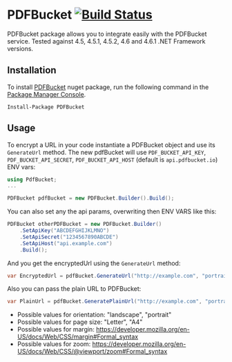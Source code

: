 # PDFBucket   [![Build Status](https://ci.appveyor.com/api/projects/status/github/pdfbucket/pdfbucket-c-sharp)](https://ci.appveyor.com/project/galopezb/pdfbucket-c-sharp/build/tests)

PDFBucket package allows you to integrate easily with the PDFBucket service. Tested against 4.5, 4.5.1, 4.5.2, 4.6 and 4.6.1 .NET Framework versions.

## Installation

To install [PDFBucket](https://www.nuget.org/packages/PDFBucket) nuget package, run the following command in the [Package Manager Console](https://docs.nuget.org/consume/package-manager-console).

```
Install-Package PDFBucket
```

## Usage

To encrypt a URL in your code instantiate a PDFBucket object and use its `GenerateUrl` method.
The new pdfBucket will use `PDF_BUCKET_API_KEY`, `PDF_BUCKET_API_SECRET`, `PDF_BUCKET_API_HOST` (default is `api.pdfbucket.io`) ENV vars:

```c#
using PdfBucket;
...

PDFBucket pdfBucket = new PDFBucket.Builder().Build();
```

You can also set any the api params, overwriting then ENV VARS like this:

```c#
PDFBucket otherPDFBucket = new PDFBucket.Builder()
	.SetApiKey("ABCDEFGHIJKLMNO")
	.SetApiSecret("1234567890ABCDE")
	.SetApiHost("api.example.com")
	.Build();
```

And you get the encryptedUrl using the `GenerateUrl` method:

```c#
var EncryptedUrl = pdfBucket.GenerateUrl("http://example.com", "portrait", "A4", "0", "1");
```

Also you can pass the plain URL to PDFBucket:

```c#
var PlainUrl = pdfBucket.GeneratePlainUrl("http://example.com", "portrait", "A4", "0", "1");
```

* Possible values for orientation: "landscape", "portrait"
* Possible values for page size: "Letter", "A4"
* Possible values for margin: https://developer.mozilla.org/en-US/docs/Web/CSS/margin#Formal_syntax
* Possible values for zoom: https://developer.mozilla.org/en-US/docs/Web/CSS/@viewport/zoom#Formal_syntax
